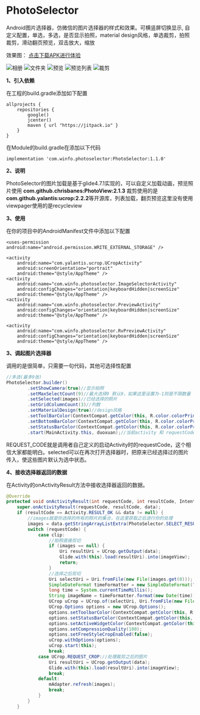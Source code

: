# PhotoSelector
Android图片选择器，仿微信的图片选择器的样式和效果。可横竖屏切换显示,
自定义配置，单选，多选，是否显示拍照，material design风格，单选裁剪，拍照裁剪，滑动翻页预览，双击放大，缩放

效果图： [点击下载APK进行体验](https://raw.githubusercontent.com/wj576038874/PhotoSelectorDemo/master/apk/PhotoSelector.apk)

![相册](https://github.com/wj576038874/PhotoSelectorDemo/blob/master/images/selector.jpg)
![文件夹](https://github.com/wj576038874/PhotoSelectorDemo/blob/master/images/folder.jpg) 
![预览](https://github.com/wj576038874/PhotoSelectorDemo/blob/master/images/preview.jpg)
![预览列表](https://github.com/wj576038874/PhotoSelectorDemo/blob/master/images/preview_list.jpg) 
![裁剪](https://github.com/wj576038874/PhotoSelectorDemo/blob/master/images/clip.jpg)

**1、引入依赖**

在工程的build.gradle添加如下配置
```
allprojects {
    repositories {
        google()
        jcenter()
        maven { url "https://jitpack.io" }
    }
}
```

在Module的build.gradle在添加以下代码

```
implementation 'com.winfo.photoselector:PhotoSelector:1.1.0'
```


**2、说明**

PhotoSelector的图片加载是基于glide4.7.1实现的，可以自定义加载动画，预览照片使用
**com.github.chrisbanes:PhotoView:2.1.3**
裁剪使用的是**com.github.yalantis:ucrop:2.2.2**等开源库，列表加载，翻页预览这里没有使用viewpager使用的是recycleview


**3、使用**

在你的项目中的AndroidManifest文件中添加以下配置
```
<uses-permission android:name="android.permission.WRITE_EXTERNAL_STORAGE" />

<activity
    android:name="com.yalantis.ucrop.UCropActivity"
    android:screenOrientation="portrait"
    android:theme="@style/AppTheme" />
<activity
    android:name="com.winfo.photoselector.ImageSelectorActivity"
    android:configChanges="orientation|keyboardHidden|screenSize"
    android:theme="@style/AppTheme" />
<activity
    android:name="com.winfo.photoselector.PreviewActivity"
    android:configChanges="orientation|keyboardHidden|screenSize"
    android:theme="@style/AppTheme" />

<activity
    android:name="com.winfo.photoselector.RvPreviewActivity"
    android:configChanges="orientation|keyboardHidden|screenSize"
    android:theme="@style/AppTheme" />
```

**3、调起图片选择器**

调用的是很简单，只需要一句代码，其他可选择性配置
```java
//多选(最多9张)
PhotoSelector.builder()
        .setShowCamera(true)//显示拍照
        .setMaxSelectCount(9)//最大选择9 默认9，如果这里设置为-1则是不限数量
        .setSelected(images)//已经选择的照片
        .setGridColumnCount(3)//列数
        .setMaterialDesign(true)//design风格
        .setToolBarColor(ContextCompat.getColor(this, R.color.colorPrimary))//toolbar的颜色
        .setBottomBarColor(ContextCompat.getColor(this, R.color.colorPrimary))//底部bottombar的颜色
        .setStatusBarColor(ContextCompat.getColor(this, R.color.colorPrimary))//状态栏的颜色
        .start(MainActivity.this, duoxuan);//当前activity 和 requestCode，不传requestCode则默认为PhotoSelector.DEFAULT_REQUEST_CODE
```
REQUEST_CODE就是调用者自己定义的启动Activity时的requestCode，这个相信大家都能明白。selected可以在再次打开选择器时，把原来已经选择过的图片传入，使这些图片默认为选中状态。

**4、接收选择器返回的数据**

在Activity的onActivityResult方法中接收选择器返回的数据。
```java
@Override
protected void onActivityResult(int requestCode, int resultCode, Intent data) {
    super.onActivityResult(requestCode, resultCode, data);
    if (resultCode == Activity.RESULT_OK && data != null) {
        //images就是你选择的所有的照片的集合，在这里获取之后进行你的处理
        images = data.getStringArrayListExtra(PhotoSelector.SELECT_RESULT);
        switch (requestCode) {
            case clip:
                //拍照直接剪切
                if (images == null) {
                    Uri resultUri = UCrop.getOutput(data);
                    Glide.with(this).load(resultUri).into(imageView);
                    return;
                }
                //选择之后剪切
                Uri selectUri = Uri.fromFile(new File(images.get(0)));
                SimpleDateFormat timeFormatter = new SimpleDateFormat("yyyyMMdd_HHmmss", Locale.CHINA);
                long time = System.currentTimeMillis();
                String imageName = timeFormatter.format(new Date(time));
                UCrop uCrop = UCrop.of(selectUri, Uri.fromFile(new File(getCacheDir(), imageName + ".jpg")));
                UCrop.Options options = new UCrop.Options();
                options.setToolbarColor(ContextCompat.getColor(this, R.color.colorPrimary));
                options.setStatusBarColor(ContextCompat.getColor(this, R.color.colorPrimary));
                options.setActiveWidgetColor(ContextCompat.getColor(this, R.color.colorPrimary));
                options.setCompressionQuality(100);
                options.setFreeStyleCropEnabled(false);
                uCrop.withOptions(options);
                uCrop.start(this);
                break;
            case UCrop.REQUEST_CROP://处理裁剪之后的图片
                Uri resultUri = UCrop.getOutput(data);
                Glide.with(this).load(resultUri).into(imageView);
                break;
            default:
                mAdapter.refresh(images);
                break;
            }
        }
    }
```
